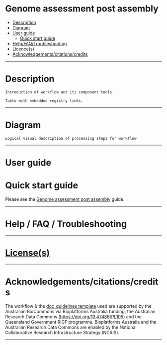 Genome assessment post assembly
===========

  - [Description](#description)
  - [Diagram](#diagram)
  - [User guide](#user-guide)
      - [Quick start guide](#quick-start-guide)
  - [Help/FAQ/Troubleshooting](#helpfaqtroubleshooting)
  - [Licence(s)](#licences)
  - [Acknowledgements/citations/credits](#acknowledgementscitationscredits)

---

# Description

```
Introduction of workflow and its component tools.

Table with embedded registry links.
```

---

# Diagram

```
Logical visual description of processing steps for workflow
```

---

# User guide

# Quick start guide

Please see the [Genome assessment post assembly]() guide.

---

# Help / FAQ / Troubleshooting

---

# [License(s)](./LICENSE)

---

# Acknowledgements/citations/credits

The workflow & the [doc_guidelines template](https://github.com/AustralianBioCommons/doc_guidelines) used are supported by the Australian BioCommons via Bioplatforms Australia funding, the Australian Research Data Commons (https://doi.org/10.47486/PL105) and the Queensland Government RICF programme. Bioplatforms Australia and the Australian Research Data Commons are enabled by the National Collaborative Research Infrastructure Strategy (NCRIS).

---
